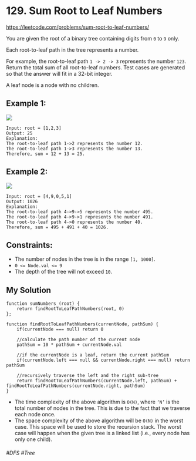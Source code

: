 # 129. Sum Root to Leaf Numbers
https://leetcode.com/problems/sum-root-to-leaf-numbers/

You are given the root of a binary tree containing digits from `0` to `9` only.

Each root-to-leaf path in the tree represents a number.

For example, the root-to-leaf path `1 -> 2 -> 3` represents the number `123`.
Return the total sum of all root-to-leaf numbers. Test cases are generated so that the answer will fit in a 32-bit integer.

A leaf node is a node with no children.

## Example 1:
![](https://assets.leetcode.com/uploads/2021/02/19/num1tree.jpg)
````
Input: root = [1,2,3]
Output: 25
Explanation:
The root-to-leaf path 1->2 represents the number 12.
The root-to-leaf path 1->3 represents the number 13.
Therefore, sum = 12 + 13 = 25.
````
## Example 2:
![](https://assets.leetcode.com/uploads/2021/02/19/num2tree.jpg)
````
Input: root = [4,9,0,5,1]
Output: 1026
Explanation:
The root-to-leaf path 4->9->5 represents the number 495.
The root-to-leaf path 4->9->1 represents the number 491.
The root-to-leaf path 4->0 represents the number 40.
Therefore, sum = 495 + 491 + 40 = 1026.
`````
 

## Constraints:

- The number of nodes in the tree is in the range `[1, 1000]`.
- `0 <= Node.val <= 9`
- The depth of the tree will not exceed `10`.

## My Solution
````
function sumNumbers (root) {
    return findRootToLeafPathNumbers(root, 0)
};

function findRootToLeafPathNumbers(currentNode, pathSum) {
    if(currentNode === null) return 0
    
    //calculate the path number of the current node
    pathSum = 10 * pathSum + currentNode.val
    
    //if the currentNode is a leaf, return the current pathSum
    if(currentNode.left === null && currentNode.right === null) return pathSum
    
    //recursively traverse the left and the right sub-tree
    return findRootToLeafPathNumbers(currentNode.left, pathSum) + findRootToLeafPathNumbers(currentNode.right, pathSum)
}
````
- The time complexity of the above algorithm is `O(N)`, where `‘N’` is the total number of nodes in the tree. This is due to the fact that we traverse each node once.
- The space complexity of the above algorithm will be `O(N)` in the worst case. This space will be used to store the recursion stack. The worst case will happen when the given tree is a linked list (i.e., every node has only one child).

###### #DFS #Tree

